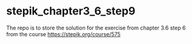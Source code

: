 # stepik_chapter3_6_step9
The repo is to store the solution for the exercise from chapter 3.6 step 6 from the course https://stepik.org/course/575

